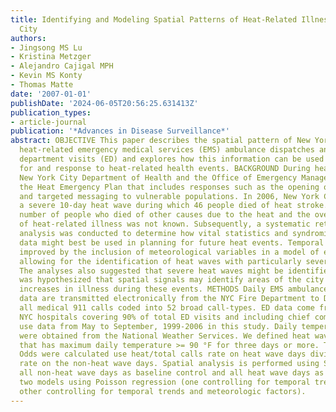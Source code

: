 ```yaml
---
title: Identifying and Modeling Spatial Patterns of Heat-Related Illness in New York
  City
authors:
- Jingsong MS Lu
- Kristina Metzger
- Alejandro Cajigal MPH
- Kevin MS Konty
- Thomas Matte
date: '2007-01-01'
publishDate: '2024-06-05T20:56:25.631413Z'
publication_types:
- article-journal
publication: '*Advances in Disease Surveillance*'
abstract: OBJECTIVE This paper describes the spatial pattern of New York City (NYC)
  heat-related emergency medical services (EMS) ambulance dispatches and emergency
  department visits (ED) and explores how this information can be used in planning
  for and response to heat-related health events. BACKGROUND During heat waves the
  New York City Department of Health and the Office of Emergency Management utilize
  the Heat Emergency Plan that includes responses such as the opening of cooling centers
  and targeted messaging to vulnerable populations. In 2006, New York City experienced
  a severe 10-day heat wave during which 46 people died of heat stroke. However, the
  number of people who died of other causes due to the heat and the overall burden
  of heat-related illness was not known. Subsequently, a systematic retrospective
  analysis was conducted to determine how vital statistics and syndromic surveillance
  data might best be used in planning for future heat events. Temporal analyses were
  improved by the inclusion of meteorological variables in a model of expected visits
  allowing for the identification of heat waves with particularly severe health response.
  The analyses also suggested that severe heat waves might be identified early. It
  was hypothesized that spatial signals may identify areas of the city that have persistent
  increases in illness during these events. METHODS Daily EMS ambulance dispatch call
  data are transmitted electronically from the NYC Fire Department to DOHMH and include
  all medical 911 calls coded into 52 broad call-types. ED data come from 48 of 62
  NYC hospitals covering 90% of total ED visits and including chief complaints. We
  use data from May to September, 1999-2006 in this study. Daily temperature data
  were obtained from the National Weather Services. We defined heat waves as any period
  that has maximum daily temperature >= 90 °F for three days or more. The Heat Call
  Odds were calculated use heat/total calls rate on heat wave days divided by the
  rate on the non-heat wave days. Spatial analysis is performed using SatScan with
  all non-heat wave days as baseline control and all heat wave days as cases. We developed
  two models using Poisson regression (one controlling for temporal trends only, the
  other controlling for temporal trends and meteorologic factors).
---
```

